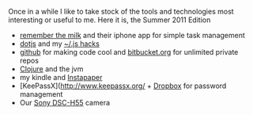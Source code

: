 Once in a while I like to take stock of the tools and technologies most interesting or useful to me. Here it is, the Summer 2011 Edition

* [remember the milk](http://www.rememberthemilk.com/) and their iphone app for simple task management
* [dotjs](http://defunkt.io/dotjs/) and my [~/.js hacks](https://github.com/samtingleff/dotjs)
* [github](https://github.com/) for making code cool and [bitbucket.org](https://bitbucket.org/) for unlimited private repos
* [Clojure](http://clojure.org/) and the jvm
* my kindle and [Instapaper](http://www.instapaper.com/)
* [KeePassX](http://www.keepassx.org/ + [Dropbox](http://www.dropbox.com/) for password management
* Our [Sony DSC-H55](https://www.amazon.com/dp/B0033VKKB2/ref=as_li_ss_til?tag=tingleffcom-20&camp=213381&creative=390973&linkCode=as4&creativeASIN=B0033VKKB2&adid=0X0SA7GZMY2NMF5VWAZZ&) camera